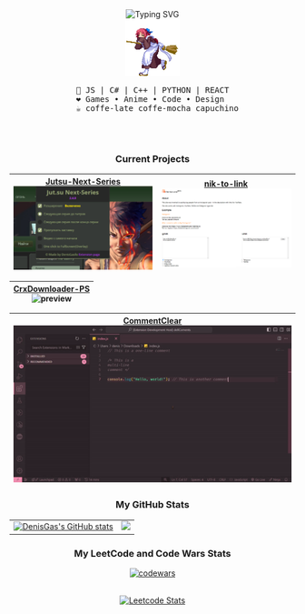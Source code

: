 <div align="center">
  
<img src="https://readme-typing-svg.demolab.com?font=Fira+Code&size=50&duration=3000&pause=200&color=ffb300&center=true&multiline=true&repeat=false&random=false&width=1300&height=140&lines=Hi+there%2C+I'm+Den;Software+engineering+student+from+Ukraine" alt="Typing SVG"  width="70%" />

<br>

<img src="https://raw.githubusercontent.com/DenisGas/DenisGas/main/assets/gif/melty-blood-kohaku.gif" height="100" />

<br>

<pre>
  📖 JS | C# | C++ | PYTHON | REACT  
  ❤️ Games • Anime • Code • Design   
  ☕ coffe-late coffe-mocha capuchino
</pre>

<br><br>

### Current Projects

| [Jutsu-Next-Series](https://github.com/DenisGas/jut.su_next-series) <br> ![Jutsu-Next-Series](/assets/project-preview/JNS-chrome.png) | [nik-to-link](https://github.com/DenisGas/nik-to-link) <br> ![nik-to-link](/assets/project-preview/NikToLink.png) |
|----------|----------|

| [CrxDownloader-PS](https://github.com/DenisGas/CrxDownloader-PS) <br> ![preview](https://github.com/user-attachments/assets/5b85786c-291e-4035-b921-9e3bc69a18b7) |
|----------|

| [CommentClear](https://github.com/DenisGas/comment-clear) <br> ![preview](https://github.com/DenisGas/comment-clear/blob/main/assets%2Fdemo.gif) |
|----------|
### My GitHub Stats

<table>
  <tr>

  <td> 
    <a href="http://www.github.com/DenisGas"><img src="https://github-readme-stats.vercel.app/api?username=DenisGas&show_icons=true&hide=&count_private=true&title_color=0891b2&text_color=ffffff&icon_color=0891b2&bg_color=1c1917&hide_border=true&show_icons=true"     alt="DenisGas's GitHub stats" /></a>
  </td>

  <td> 
      <a href="http://www.github.com/DenisGas"><img src="https://github-readme-streak-stats.herokuapp.com/?user=DenisGas&stroke=ffffff&background=1c1917&ring=0891b2&fire=0891b2&currStreakNum=ffffff&currStreakLabel=0891b2&sideNums=ffffff&sideLabels=ffffff&dates=ffffff&hide_border=true"/></a>
  </td>

  </tr>

</table>

### My LeetCode and Code Wars Stats

 <a target="_blank" href = "https://www.codewars.com/users/DenisGas">
    <img src="https://www.codewars.com/users/DenisGas/badges/large" alt ='codewars'>
  </a>

  <br>
  <br>

   [![Leetcode Stats](https://leetcard.jacoblin.cool/DenisGas)](https://leetcode.com/DenisGas)



</div>
